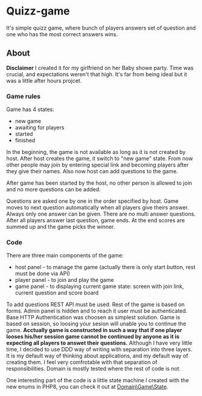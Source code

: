 # Quizz-game

It's simple quizz game, where bunch of players answers set of question and one who has the most correct answers wins.

## About

**Disclaimer** I created it for my girlfriend on her Baby showe party. Time was crucial, and expectations weren't that high. It's far from being ideal but it was a little after hours projcet.

### Game rules
Game has 4 states:
 - new game
 - awaiting for players
 - started
 - finished

In the beginning, the game is not available as long as it is not created by host. After host creates the game, it switch to "new game" state.
From now other people may join by entering special link and becoming players after they give their names. Also now host can add questions to the game.

After game has been started by the host, no other person is allowed to join and no more questions can be added.

Questions are asked one by one in the order specified by host. Game moves to next question automatically when all players give theirs answer.
Always only one answer can be given. There are no multi answer questions. After all players answer last question, game ends.
At the end scores are summed up and the game picks the winner.

### Code
There are three main components of the game:
  - host panel - to manage the game (actually there is only start button, rest must be done via API)
  - player panel - to join and play the game
  - game panel - to displaying current game state: screen with join link, current question and score board

To add questions REST API must be used. Rest of the game is based on forms.
Admin panel is hidden and to reach it user must be authenticated. Base HTTP Authentication was choosen as simplest solution.
Game is based on session, so loosing your sesion will unable you to continue the game. **Acctually game is constructed in such a way that if one player looses his/her session game cannot be continued by anyone as it is expecting all players to answet their questions.**
Although I have very little time, I decided to use DDD way of writing with separation into three layers. It is my default way of thinking about applications, and my default way of creating them. I feel very comfrotable with that separation of responsibilities.
Domain is mostly tested where the rest of code is not.

One interesting part of the code is a little state machine I created with the new enums in PHP8, you can check it out at [Domain\Game\State](https://github.com/wnnawalaniec/quizz-game/blob/master/src/Domain/Game/State.php).
